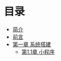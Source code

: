 # 目录

* [简介](README.md)
* [前言](chapter0.md)
* [第一章 系统搭建](chapter1.md)
    * [第1.1章 小程序](chapter1.1.md)

